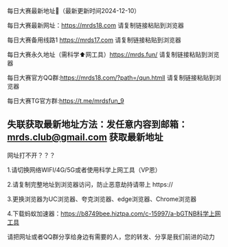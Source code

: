 每日大赛最新地址👋（最新更新时间2024-12-10）

每日大赛最新网址：https://mrds18.com  请复制链接粘贴到浏览器

每日大赛备用线路1 https://mrds17.com  请复制链接粘贴到浏览器

每日大赛永久地址（需科学⬆️网工具）https://mrds.fun/  请复制链接粘贴到浏览器

每日大赛官方QQ群:https://mrds18.com/?path=/qun.htmll  请复制链接粘贴到浏览器

每日大赛TG官方群:https://t.me/mrdsfun_9

失联获取最新地址方法：发任意内容到邮箱：mrds.club@gmail.com 获取最新地址
----------------------------------------------------------------------------------------------------------------------------
网址打不开？？？

1.请切换网络WIFI/4G/5G或者使用科学上网工具（VP恩）

2.请复制完整地址到浏览器访问，防止恶意劫持请带上 https://

3.更换浏览器为UC浏览器、夸克浏览器、edge浏览器、Chrome浏览器

4.下载蚂蚁加速器：https://b8749bee.hiztpa.com/c-15997/a-bGTNB科学上网工具

请把网址或者QQ群分享给身边有需要的人，您的转发、分享是我们前进的动力


